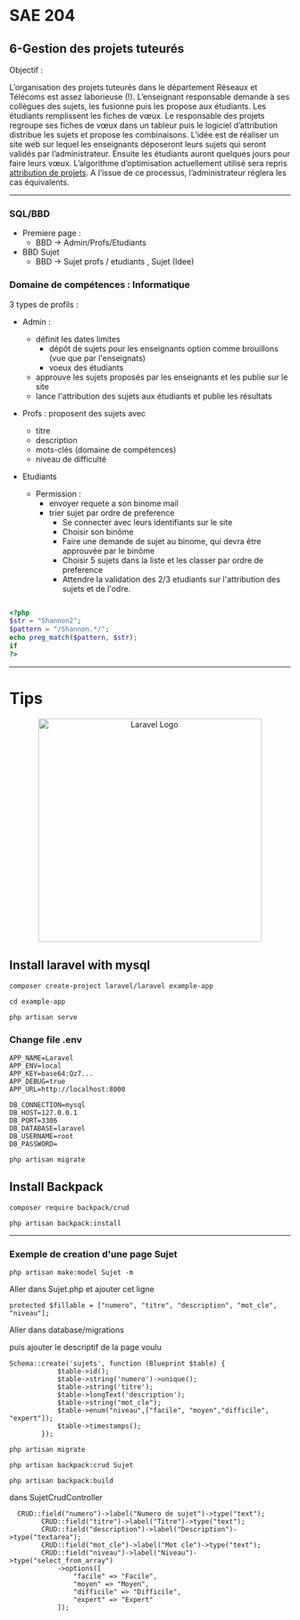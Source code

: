 # SAE 204

## 6-Gestion des projets tuteurés

Objectif :

L’organisation des projets tuteurés dans le département Réseaux et Télécoms est assez laborieuse (!).
L’enseignant responsable demande à ses collègues des sujets, les fusionne puis les propose aux étudiants.
Les étudiants remplissent les fiches de vœux. Le responsable des projets regroupe ses fiches de vœux dans
un tableur puis le logiciel d’attribution distribue les sujets et propose les combinaisons.
L’idée est de réaliser un site web sur lequel les enseignants déposeront leurs sujets qui seront validés par
l’administrateur. Ensuite les étudiants auront quelques jours pour faire leurs vœux. L’algorithme
d’optimisation actuellement utilisé sera repris [attribution de projets](https://jb.vioix.fr/attribution-de-projets/). A l’issue de ce
processus, l’administrateur réglera les cas équivalents.

---

### SQL/BBD

- Premiere page :
    - BBD -> Admin/Profs/Etudiants
- BBD Sujet
    - BBD -> Sujet profs / etudiants , Sujet (Idee)      


### Domaine de compétences : Informatique


3 types de profils :

- Admin :
    - définit les dates limites
       - dépôt de sujets pour les enseignants option comme brouillons (vue que par l'enseignats)  
       - voeux des étudiants
    - approuve les sujets proposés par les enseignants et les publie sur le site
    - lance l'attribution des sujets aux étudiants et publie les résultats

- Profs : proposent des sujets avec
   - titre
   - description
   - mots-clés (domaine de compétences)
   - niveau de difficulté

- Etudiants
  - Permission :
    - envoyer requete a son binome mail
    - trier sujet par ordre de preference
        - Se connecter avec leurs identifiants sur le site
        - Choisir son binôme
        - Faire une demande de sujet au binome, qui devra être approuvée par le binôme
        - Choisir 5 sujets dans la liste et les classer par ordre de preference
        - Attendre la validation des 2/3 etudiants sur l'attribution des sujets et de l'odre.

```php

<?php
$str = "Shannon2";
$pattern = "/Shannon.*/"; 
echo preg_match($pattern, $str);
if 
?>

```
---

# Tips 

<p align="center"><a href="https://laravel.com" target="_blank"><img src="https://raw.githubusercontent.com/laravel/art/master/logo-lockup/5%20SVG/2%20CMYK/1%20Full%20Color/laravel-logolockup-cmyk-red.svg" width="400" alt="Laravel Logo"></a></p>


## Install laravel with mysql
```
composer create-project laravel/laravel example-app
```

```
cd example-app
 
php artisan serve
```
### Change file .env

```
APP_NAME=Laravel
APP_ENV=local
APP_KEY=base64:Qz7...
APP_DEBUG=true
APP_URL=http://localhost:8000

DB_CONNECTION=mysql
DB_HOST=127.0.0.1
DB_PORT=3306
DB_DATABASE=laravel
DB_USERNAME=root
DB_PASSWORD=
```

```
php artisan migrate
```

## Install Backpack

```
composer require backpack/crud
```

```
php artisan backpack:install
```
---

### Exemple de creation d'une page Sujet

```
php artisan make:model Sujet -m
```
Aller dans Sujet.php et ajouter cet ligne

```
protected $fillable = ["numero", "titre", "description", "mot_cle", "niveau"];

```
Aller dans database/migrations

puis ajouter le descriptif de la page voulu

```
Schema::create('sujets', function (Blueprint $table) {
            $table->id();
            $table->string('numero')->unique();
            $table->string('titre');
            $table->longText('description');
            $table->string("mot_cle");
            $table->enum("niveau",["facile", "moyen","difficile", "expert"]);
            $table->timestamps();
        });
```

```
php artisan migrate

php artisan backpack:crud Sujet

php artisan backpack:build

```

dans SujetCrudController
```
  CRUD::field("numero")->label("Numero de sujet")->type("text");
        CRUD::field("titre")->label("Titre")->type("text");
        CRUD::field("description")->label("Description")->type("textarea");
        CRUD::field("mot_cle")->label("Mot cle")->type("text");
        CRUD::field("niveau")->label("Niveau")->type("select_from_array")
            ->options([
                "facile" => "Facile",
                "moyen" => "Moyen",
                "difficile" => "Difficile",
                "expert" => "Expert"
            ]);

```


